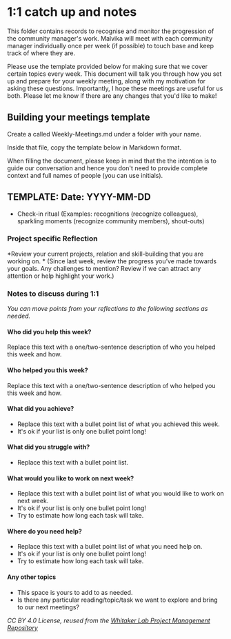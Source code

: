 # 1:1 catch up and notes

This folder contains records to recognise and monitor the progression of the community manager's work.
Malvika will meet with each community manager individually once per week (if possible) to touch base and keep track of where they are.

Please use the template provided below for making sure that we cover certain topics every week. This document will talk you through how you set up and prepare for your weekly meeting, along with my motivation for asking these questions.
Importantly, I hope these meetings are useful for us both. 
Please let me know if there are any changes that you'd like to make!

## Building your meetings template

Create a called Weekly-Meetings.md under a folder with your name.

Inside that file, copy the template below in Markdown format.

When filling the document, please keep in mind that the the intention is to guide our conversation and hence you don't need to provide complete context and full names of people (you can use initials).

## TEMPLATE: Date: YYYY-MM-DD

- Check-in ritual
(Examples: recognitions (recognize colleagues), sparkling moments (recognize community members), shout-outs)

### Project specific Reflection

*Review your current projects, relation and skill-building that you are working on. *
(Since last week, review the progress you’ve made towards your goals. Any challenges to mention? Review if we can attract any attention or help highlight your work.)

### Notes to discuss during 1:1

*You can move points from your reflections to the following sections as needed.*

#### Who did you help this week?

Replace this text with a one/two-sentence description of who you helped this week and how.

#### Who helped you this week?

Replace this text with a one/two-sentence description of who helped you this week and how.

#### What did you achieve?

* Replace this text with a bullet point list of what you achieved this week.
* It's ok if your list is only one bullet point long!

#### What did you struggle with?

* Replace this text with a bullet point list.

#### What would you like to work on next week?

* Replace this text with a bullet point list of what you would like to work on next week.
* It's ok if your list is only one bullet point long!
* Try to estimate how long each task will take.

#### Where do you need help?

* Replace this text with a bullet point list of what you need help on.
* It's ok if your list is only one bullet point long!
* Try to estimate how long each task will take.

#### Any other topics

- This space is yours to add to as needed.
- Is there any particular reading/topic/task we want to explore and bring to our next meetings?

*CC BY 4.0 License, reused from the [Whitaker Lab Project Management Repository](https://github.com/WhitakerLab/Onboarding/blob/lab-meetings/Setting-up-your-weekly-meetings.md)*
